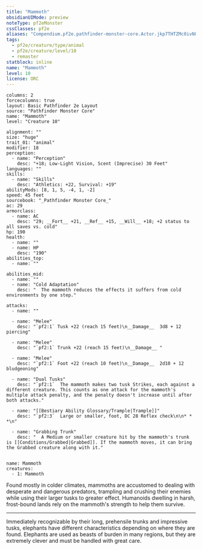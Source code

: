 ```yaml
---
title: "Mammoth"
obsidianUIMode: preview
noteType: pf2eMonster
cssClasses: pf2e
aliases: "Compendium.pf2e.pathfinder-monster-core.Actor.jkp7THTZMc0ivN8Y" 
tags:
  - pf2e/creature/type/animal
  - pf2e/creature/level/10
  - remaster
statblock: inline
name: "Mammoth"
level: 10
license: ORC
---
```


```statblock
columns: 2
forcecolumns: true
layout: Basic Pathfinder 2e Layout
source: "Pathfinder Monster Core"
name: "Mammoth"
level: "Creature 10"

alignment: ""
size: "huge"
trait_01: "animal"
modifier: 18
perception:
  - name: "Perception"
    desc: "+18; Low-Light Vision, Scent (Imprecise) 30 Feet"
languages: ""
skills:
  - name: "Skills"
    desc: "Athletics: +22, Survival: +19"
abilityMods: [8, 1, 5, -4, 1, -2]
speed: 45 feet
sourcebook: "_Pathfinder Monster Core_"
ac: 29
armorclass:
  - name: AC
    desc: "29; __Fort__ +21, __Ref__ +15, __Will__ +18; +2 status to all saves vs. cold"
hp: 190
health:
  - name: ""
  - name: HP
    desc: "190"
abilities_top:
  - name: ""

abilities_mid:
  - name: ""
  - name: "Cold Adaptation"
    desc: "  The mammoth reduces the effects it suffers from cold environments by one step."

attacks:
  - name: ""

  - name: "Melee"
    desc: "`pf2:1` Tusk +22 (reach 15 feet)\n__Damage__  3d8 + 12 piercing"

  - name: "Melee"
    desc: "`pf2:1` Trunk +22 (reach 15 feet)\n__Damage__ "

  - name: "Melee"
    desc: "`pf2:1` Foot +22 (reach 10 feet)\n__Damage__  2d10 + 12 bludgeoning"

  - name: "Dual Tusks"
    desc: "`pf2:1`  The mammoth makes two tusk Strikes, each against a different creature. This counts as one attack for the mammoth's multiple attack penalty, and the penalty doesn't increase until after both attacks."

  - name: "[[Bestiary Ability Glossary/Trample|Trample]]"
    desc: "`pf2:3`  Large or smaller, foot, DC 28 Reflex check\n\n* * *\n"

  - name: "Grabbing Trunk"
    desc: "  A Medium or smaller creature hit by the mammoth's trunk is [[Conditions/Grabbed|Grabbed]]. If the mammoth moves, it can bring the Grabbed creature along with it."
 
```

```encounter-table
name: Mammoth
creatures:
  - 1: Mammoth
```



Found mostly in colder climates, mammoths are accustomed to dealing with desperate and dangerous predators, trampling and crushing their enemies while using their larger tusks to greater effect. Humanoids dwelling in harsh, frost-bound lands rely on the mammoth's strength to help them survive.

* * *

Immediately recognizable by their long, prehensile trunks and impressive tusks, elephants have different characteristics depending on where they are found. Elephants are used as beasts of burden in many regions, but they are extremely clever and must be handled with great care.
